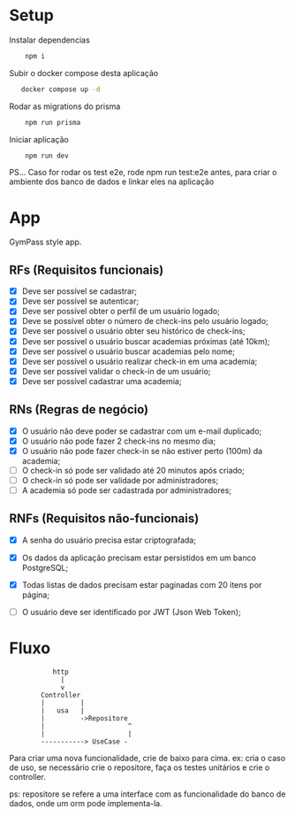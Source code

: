 # Setup

Instalar dependencias
``` sh
    npm i
```
Subir o docker compose desta aplicação
``` sh
   docker compose up -d 
```

Rodar as migrations do prisma
``` sh
    npm run prisma
```

Iniciar aplicação
``` sh
    npm run dev
```

PS... Caso for rodar os test e2e, rode npm run test:e2e antes, para criar o ambiente dos banco de dados e linkar eles na aplicação

# App

GymPass style app.

## RFs (Requisitos funcionais)

- [x] Deve ser possível se cadastrar;
- [x] Deve ser possível se autenticar;
- [x] Deve ser possível obter o perfil de um usuário logado;
- [x] Deve se possível obter o número de check-ins pelo usuário logado;
- [x] Deve ser possível o usuário obter seu histórico de check-ins;
- [x] Deve ser possível o usuário buscar academias próximas (até 10km);
- [x] Deve ser possível o usuário buscar academias pelo nome;
- [x] Deve ser possível o usuário realizar check-in em uma academia;
- [x] Deve ser possível validar o check-in de um usuário;
- [x] Deve ser possível cadastrar uma academia;

## RNs (Regras de negócio)

- [x] O usuário não deve poder se cadastrar com um e-mail duplicado;
- [x] O usuário não pode fazer 2 check-ins no mesmo dia;
- [x] O usuário não pode fazer check-in se não estiver perto (100m) da academia;
- [ ] O check-in só pode ser validado até 20 minutos após criado;
- [ ] O check-in só pode ser validade por administradores;
- [ ] A academia só pode ser cadastrada por administradores;

## RNFs (Requisitos não-funcionais)

- [x] A senha do usuário precisa estar criptografada;
- [x] Os dados da aplicação precisam estar persistidos em um banco PostgreSQL;
- [x] Todas listas de dados precisam estar paginadas com 20 itens por página;
- [ ] O usuário deve ser identificado por JWT (Json Web Token);



# Fluxo
               http
                 |
                 v
            Controller
            |         |
            |   usa   |
            |         ->Repositore          
            |                     ^
            |                     |
            -----------> UseCase -

Para criar uma nova funcionalidade, crie de baixo para cima.
ex: cria o caso de uso, se necessário crie o repositore, faça os testes unitários e crie o controller.

ps: repositore se refere a uma interface com as funcionalidade do banco de dados, onde um orm pode implementa-la.
